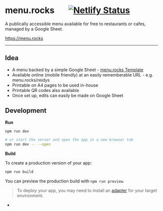 # menu.rocks &nbsp;&nbsp;&nbsp;&nbsp;&nbsp; [![Netlify Status](https://api.netlify.com/api/v1/badges/a3ff6aee-f580-453a-a097-1d43e86eba1b/deploy-status)](https://app.netlify.com/sites/fastidious-malabi-5b5964/deploys)



A publically accessible menu available for free to restaurants or cafes, managed by a Google Sheet.

https://menu.rocks


-------

## Idea

* A menu backed by a simple Google Sheet - [menu.rocks Template](https://docs.google.com/spreadsheets/d/14jM5bSRLCIrDoGZcManYHUNqhQTogvbnH3A70F_OrHs/edit?usp=sharing)
* Available online (mobile friendly) at an easily rememberable URL - e.g. menu.rocks/reidys
* Printable on A4 pages to be used in-house
* Printable QR codes also available
* Once set up, edits can easily be made on Google Sheet


## Development

**Run**
```bash
npm run dev

# or start the server and open the app in a new browser tab
npm run dev -- --open
```

**Build**

To create a production version of your app:

```bash
npm run build
```

You can preview the production build with `npm run preview`.

> To deploy your app, you may need to install an [adapter](https://kit.svelte.dev/docs/adapters) for your target environment.

-
